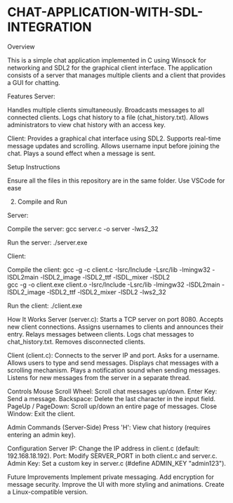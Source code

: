 # CHAT-APPLICATION-WITH-SDL-INTEGRATION

Overview

This is a simple chat application implemented in C using Winsock for networking and SDL2 for the graphical client interface. The application consists of a server that manages multiple clients and a client that provides a GUI for chatting.

Features
Server:

Handles multiple clients simultaneously.
Broadcasts messages to all connected clients.
Logs chat history to a file (chat_history.txt).
Allows administrators to view chat history with an access key.


Client:
Provides a graphical chat interface using SDL2.
Supports real-time message updates and scrolling.
Allows username input before joining the chat.
Plays a sound effect when a message is sent.

Setup Instructions

Ensure all the files in this repository are in the same folder.
Use VSCode for ease

2. Compile and Run

Server:

Compile the server:
gcc server.c -o server -lws2_32

Run the server:
./server.exe


Client:

Compile the client:
gcc -g -c client.c -Isrc/Include -Lsrc/lib -lmingw32 -lSDL2main -lSDL2_image -lSDL2_ttf -lSDL_mixer -lSDL2  
gcc -g -o client.exe client.o -Isrc/Include -Lsrc/lib -lmingw32 -lSDL2main -lSDL2_image -lSDL2_ttf -lSDL2_mixer -lSDL2 -lws2_32

Run the client:
./client.exe

How It Works
Server (server.c):
Starts a TCP server on port 8080.
Accepts new client connections.
Assigns usernames to clients and announces their entry.
Relays messages between clients.
Logs chat messages to chat_history.txt.
Removes disconnected clients.

Client (client.c):
Connects to the server IP and port.
Asks for a username.
Allows users to type and send messages.
Displays chat messages with a scrolling mechanism.
Plays a notification sound when sending messages.
Listens for new messages from the server in a separate thread.

Controls
Mouse Scroll Wheel: Scroll chat messages up/down.
Enter Key: Send a message.
Backspace: Delete the last character in the input field.
PageUp / PageDown: Scroll up/down an entire page of messages.
Close Window: Exit the client.

Admin Commands (Server-Side)
Press 'H': View chat history (requires entering an admin key).

Configuration
Server IP: Change the IP address in client.c (default: 192.168.18.192).
Port: Modify SERVER_PORT in both client.c and server.c.
Admin Key: Set a custom key in server.c (#define ADMIN_KEY "admin123").

Future Improvements
Implement private messaging.
Add encryption for message security.
Improve the UI with more styling and animations.
Create a Linux-compatible version.
